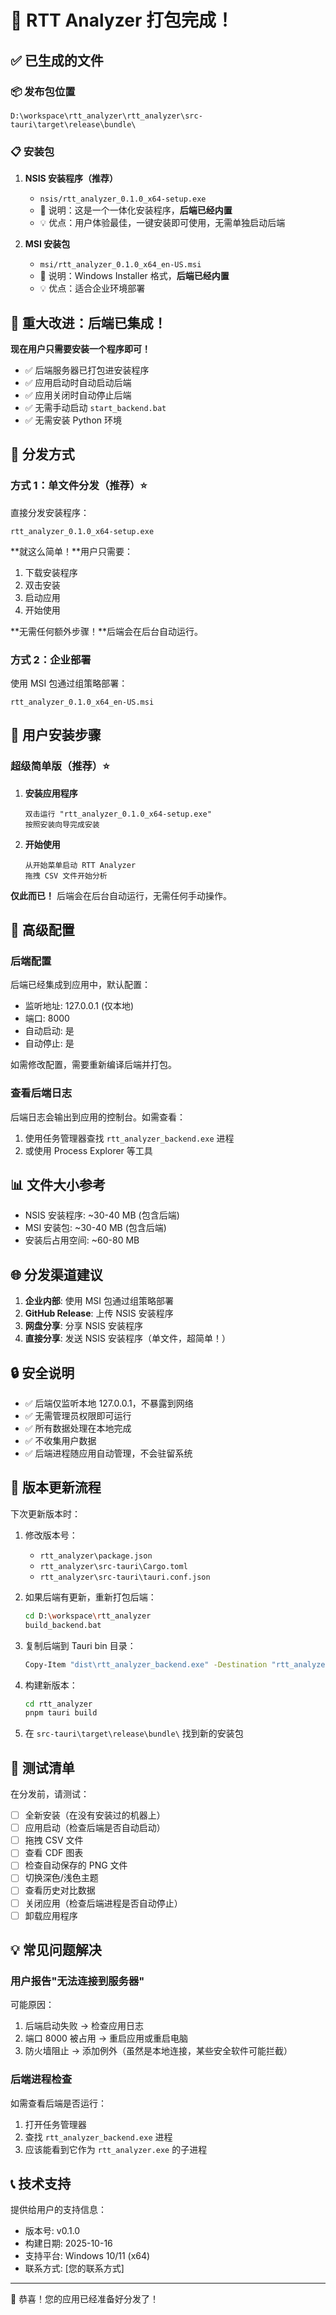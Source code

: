 # 🎉 RTT Analyzer 打包完成！

## ✅ 已生成的文件

### 📦 发布包位置
```
D:\workspace\rtt_analyzer\rtt_analyzer\src-tauri\target\release\bundle\
```

### 📋 安装包

1. **NSIS 安装程序（推荐）**
   - `nsis/rtt_analyzer_0.1.0_x64-setup.exe`
   - 📝 说明：这是一个一体化安装程序，**后端已经内置**
   - 💡 优点：用户体验最佳，一键安装即可使用，无需单独启动后端

2. **MSI 安装包**
   - `msi/rtt_analyzer_0.1.0_x64_en-US.msi`
   - 📝 说明：Windows Installer 格式，**后端已经内置**
   - 💡 优点：适合企业环境部署

## 🎊 重大改进：后端已集成！

**现在用户只需要安装一个程序即可！**

- ✅ 后端服务器已打包进安装程序
- ✅ 应用启动时自动启动后端
- ✅ 应用关闭时自动停止后端
- ✅ 无需手动启动 `start_backend.bat`
- ✅ 无需安装 Python 环境

## 🚀 分发方式

### 方式 1：单文件分发（推荐）⭐

直接分发安装程序：
```
rtt_analyzer_0.1.0_x64-setup.exe
```

**就这么简单！**用户只需要：
1. 下载安装程序
2. 双击安装
3. 启动应用
4. 开始使用

**无需任何额外步骤！**后端会在后台自动运行。

### 方式 2：企业部署

使用 MSI 包通过组策略部署：
```
rtt_analyzer_0.1.0_x64_en-US.msi
```

## 📖 用户安装步骤

### 超级简单版（推荐）⭐

1. **安装应用程序**
   ```
   双击运行 "rtt_analyzer_0.1.0_x64-setup.exe"
   按照安装向导完成安装
   ```

2. **开始使用**
   ```
   从开始菜单启动 RTT Analyzer
   拖拽 CSV 文件开始分析
   ```

**仅此而已！** 后端会在后台自动运行，无需任何手动操作。

## 🔧 高级配置

### 后端配置

后端已经集成到应用中，默认配置：
- 监听地址: 127.0.0.1 (仅本地)
- 端口: 8000
- 自动启动: 是
- 自动停止: 是

如需修改配置，需要重新编译后端并打包。

### 查看后端日志

后端日志会输出到应用的控制台。如需查看：
1. 使用任务管理器查找 `rtt_analyzer_backend.exe` 进程
2. 或使用 Process Explorer 等工具

## 📊 文件大小参考

- NSIS 安装程序: ~30-40 MB (包含后端)
- MSI 安装包: ~30-40 MB (包含后端)
- 安装后占用空间: ~60-80 MB

## 🌐 分发渠道建议

1. **企业内部**: 使用 MSI 包通过组策略部署
2. **GitHub Release**: 上传 NSIS 安装程序
3. **网盘分享**: 分享 NSIS 安装程序
4. **直接分享**: 发送 NSIS 安装程序（单文件，超简单！）

## 🔒 安全说明

- ✅ 后端仅监听本地 127.0.0.1，不暴露到网络
- ✅ 无需管理员权限即可运行
- ✅ 所有数据处理在本地完成
- ✅ 不收集用户数据
- ✅ 后端进程随应用自动管理，不会驻留系统

## 📝 版本更新流程

下次更新版本时：

1. 修改版本号：
   - `rtt_analyzer\package.json`
   - `rtt_analyzer\src-tauri\Cargo.toml`  
   - `rtt_analyzer\src-tauri\tauri.conf.json`

2. 如果后端有更新，重新打包后端：
   ```bash
   cd D:\workspace\rtt_analyzer
   build_backend.bat
   ```

3. 复制后端到 Tauri bin 目录：
   ```bash
   Copy-Item "dist\rtt_analyzer_backend.exe" -Destination "rtt_analyzer\src-tauri\bin\rtt_analyzer_backend-x86_64-pc-windows-msvc.exe" -Force
   ```

4. 构建新版本：
   ```bash
   cd rtt_analyzer
   pnpm tauri build
   ```

5. 在 `src-tauri\target\release\bundle\` 找到新的安装包

## 🎯 测试清单

在分发前，请测试：

- [ ] 全新安装（在没有安装过的机器上）
- [ ] 应用启动（检查后端是否自动启动）
- [ ] 拖拽 CSV 文件
- [ ] 查看 CDF 图表
- [ ] 检查自动保存的 PNG 文件
- [ ] 切换深色/浅色主题
- [ ] 查看历史对比数据
- [ ] 关闭应用（检查后端进程是否自动停止）
- [ ] 卸载应用程序

## 💡 常见问题解决

### 用户报告"无法连接到服务器"

可能原因：
1. 后端启动失败 → 检查应用日志
2. 端口 8000 被占用 → 重启应用或重启电脑
3. 防火墙阻止 → 添加例外（虽然是本地连接，某些安全软件可能拦截）

### 后端进程检查

如需查看后端是否运行：
1. 打开任务管理器
2. 查找 `rtt_analyzer_backend.exe` 进程
3. 应该能看到它作为 `rtt_analyzer.exe` 的子进程

## 📞 技术支持

提供给用户的支持信息：
- 版本号: v0.1.0
- 构建日期: 2025-10-16
- 支持平台: Windows 10/11 (x64)
- 联系方式: [您的联系方式]

---

🎊 恭喜！您的应用已经准备好分发了！
